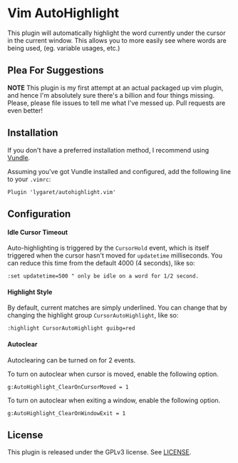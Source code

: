 Vim AutoHighlight
=================

This plugin will automatically highlight the word currently under the cursor 
in the current window. This allows you to more easily see where words are
being used, (eg. variable usages, etc.)

Plea For Suggestions
--------------------

**NOTE** This plugin is my first attempt at an actual packaged up vim plugin,
and hence I'm absolutely sure there's a billion and four things missing. Please,
please file issues to tell me what I've messed up. Pull requests are even better!

Installation
------------

If you don't have a preferred installation method, I recommend using [Vundle][].

Assuming you've got Vundle installed and configured, add the following line to 
your `.vimrc`:

```vim
Plugin 'lygaret/autohighlight.vim'
```

Configuration
-------------

#### Idle Cursor Timeout
Auto-highlighting is triggered by the `CursorHold` event, which is itself triggered
when the cursor hasn't moved for `updatetime` milliseconds. You can reduce this time
from the default 4000 (4 seconds), like so:

```vim
:set updatetime=500 " only be idle on a word for 1/2 second.
```

#### Highlight Style
By default, current matches are simply underlined. You can change that by changing
the highlight group `CursorAutoHighlight`, like so:

```vim
:highlight CursorAutoHighlight guibg=red
```

#### Autoclear
Autoclearing can be turned on for 2 events.

To turn on autoclear when cursor is moved, enable the following option.
```
g:AutoHighlight_ClearOnCursorMoved = 1
```

To turn on autoclear when exiting a window, enable the following option.
```
g:AutoHighlight_ClearOnWindowExit = 1
```

License
-------

This plugin is released under the GPLv3 license. See [LICENSE][].

[Vundle]: https://github.com/gmarik/vundle
[LICENSE]: ./license.md
